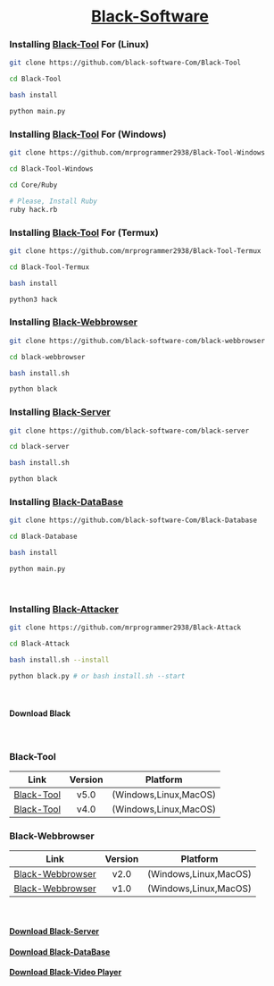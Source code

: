 <center>

# [Black-Software](https://github.com/black-software-Com)
</center>

### Installing [Black-Tool](https://github.com/mrprogrammer2938/Black-Tool) For (Linux)
``` sh
git clone https://github.com/black-software-Com/Black-Tool

cd Black-Tool

bash install

python main.py
```

### Installing [Black-Tool](https://github.com/mrprogrammer2938/Black-Tool-Windows) For (Windows)
``` sh
git clone https://github.com/mrprogrammer2938/Black-Tool-Windows

cd Black-Tool-Windows

cd Core/Ruby

# Please, Install Ruby
ruby hack.rb
```

### Installing [Black-Tool](https://github.com/mrprogrammer2938/Black-Tool-Termux) For (Termux)

``` sh
git clone https://github.com/mrprogrammer2938/Black-Tool-Termux

cd Black-Tool-Termux

bash install

python3 hack
```

### Installing [Black-Webbrowser](https://github.com/black-software-com/black-webbrowser)

``` sh
git clone https://github.com/black-software-com/black-webbrowser

cd black-webbrowser

bash install.sh

python black
```

### Installing [Black-Server](https://github.com/black-software-com/black-server)
``` sh
git clone https://github.com/black-software-com/black-server

cd black-server

bash install.sh

python black
```

### Installing [Black-DataBase](https://github.com/black-software-com/Black-Database)
``` sh
git clone https://github.com/black-software-Com/Black-Database

cd Black-Database

bash install

python main.py
```
<br>

### Installing [Black-Attacker](https://github.com/mrprogrammer2938/Black-Attack)
``` sh
git clone https://github.com/mrprogrammer2938/Black-Attack

cd Black-Attack

bash install.sh --install

python black.py # or bash install.sh --start
```
<br>

#### Download Black 
<br>

### Black-Tool
Link | Version | Platform |
:----:|:-------:|:---------:|
[Black-Tool](https://github.com/black-software-Com/Black-Tool/archive/refs/heads/master.zip)  | v5.0 | (Windows,Linux,MacOS)
[Black-Tool](https://github.com/black-software-Com/Black-Tool-v4.0.0/archive/refs/heads/main.zip) | v4.0 | (Windows,Linux,MacOS)

### Black-Webbrowser
Link | Version | Platform |
:----:|:-------:|:---------:|
[Black-Webbrowser](https://github.com/black-software-Com/Black-Webbrowser/archive/refs/heads/master.zip)  | v2.0 | (Windows,Linux,MacOS)
[Black-Webbrowser](https://github.com/black-software-Com/Black-Webbrowser-v1.0/archive/refs/heads/master.zip) | v1.0 | (Windows,Linux,MacOS)

<br>

#### [Download Black-Server](https://github.com/black-software-Com/Black-Server/archive/refs/heads/master.zip)

#### [Download Black-DataBase](https://github.com/black-software-Com/Black-Database/archive/refs/heads/main.zip)

#### [Download Black-Video Player](https://github.com/black-software-Com/Black-Player/archive/refs/heads/master.zip)
<br>

